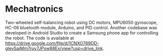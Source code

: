 # Mechatronics
Two-wheeled self-balancing robot using DC motors, MPU6050 gyroscope, HC-06 bluetooth module, Arduino, and PID control.
Another codebase was developed in Android Studio to create a Samsung phone app for controlling the robot. The code is available at https://drive.google.com/file/d/1CNXO769DD-gIevSaiMm7ruy7JPxw88Ex/view?usp=drive_link.
